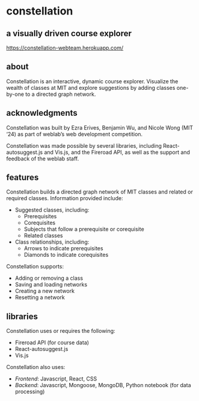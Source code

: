 # constellation
## a visually driven course explorer

https://constellation-webteam.herokuapp.com/

## about

Constellation is an interactive, dynamic course explorer. Visualize the wealth of classes at MIT and explore suggestions by adding classes one-by-one to a directed graph network.

## acknowledgments

Constellation was built by Ezra Erives, Benjamin Wu, and Nicole Wong (MIT ‘24) as part of weblab’s web development competition.

Constellation was made possible by several libraries, including React-autosuggest.js and Vis.js, and the Fireroad API, as well as the support and feedback of the weblab staff.

## features

Constellation builds a directed graph network of MIT classes and related or required classes. Information provided include:

- Suggested classes, including:
  - Prerequisites
  - Corequisites
  - Subjects that follow a prerequisite or corequisite
  - Related classes
- Class relationships, including: 
  - Arrows to indicate prerequisites
  - Diamonds to indicate corequisites

Constellation supports:

- Adding or removing a class
- Saving and loading networks
- Creating a new network
- Resetting a network

## libraries

Constellation uses or requires the following:
  - Fireroad API (for course data)
  - React-autosuggest.js
  - Vis.js

Constellation also uses:
- *Frontend*: Javascript, React, CSS
- *Backend*: Javascript, Mongoose, MongoDB, Python notebook (for data processing)



